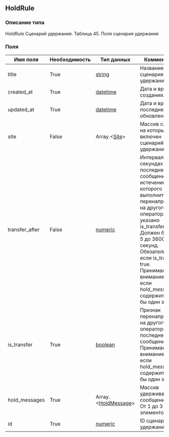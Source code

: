 
## HoldRule

### Описание типа
HoldRule
Сценарий удержания.
Таблица 45. Поля сценария удержания


### Поля

| Имя поля | Необходимость | Тип данных | Комментарий |
|---|---|---|---|
|title|True|[string](/docs/types/string.md)|Название сценария удержания.<br/>|
|created_at|True|[datetime](/docs/types/datetime.md)|Дата и время создания.<br/>|
|updated_at|True|[datetime](/docs/types/datetime.md)|Дата и время последнего обновления.<br/>|
|site|False|Array.<[Site](/docs/types/Site.md)>|Массив сайтов, на которых включен сценарий удержания.<br/>|
|transfer_after|False|[numeric](/docs/types/numeric.md)|Интервал в секундах после последнего сообщения, по истечение которого выполнить перенаправление на другого оператора, если указано is_transfer.<br/>Должен быть от 5 до 3600 секунд.<br/>Обязательно, если is_transfer = true.<br/>Принимается во внимание, только если hold_messages содержит хотя бы один элемент.<br/>|
|is_transfer|True|[boolean](/docs/types/boolean.md)|Признак перенаправления на другого оператора после последнего сообщения.<br/>Принимается во внимание, только если hold_messages содержит хотя бы один элемент.<br/>|
|hold_messages|True|Array.<[HoldMessage](/docs/types/HoldMessage.md)>|Массив удерживающих сообщений.<br/>От 1 до 3 элементов. <br/>|
|id|True|[numeric](/docs/types/numeric.md)|ID сценария удержания.<br/>|
